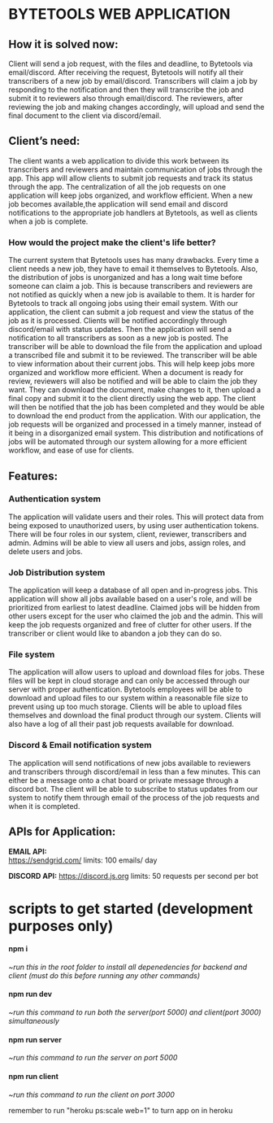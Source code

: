 # BYTETOOLS WEB APPLICATION

## How it is solved now:
Client will send a job request, with the files and deadline, to Bytetools via email/discord. After receiving the request, Bytetools will notify all their transcribers of a new job by email/discord. Transcribers will claim a job by responding to the notification and then they will transcribe the job and submit it to reviewers also through email/discord. The reviewers, after reviewing the job and making changes accordingly, will upload and send the final document to the client via discord/email.

## Client’s need:
The client wants a web application to divide this work between its transcribers and reviewers and maintain communication of jobs through the app. This app will allow clients to submit job requests and track its status through the app. The centralization of all the job requests on one application will keep jobs organized, and workflow efficient. When a new job becomes available,the application will send email and discord notifications to the appropriate job handlers at Bytetools, as well as clients when a job is complete.

### How would the project make the client's life better?

The current system that Bytetools uses has many drawbacks. Every time a client needs a new job, they have to email it themselves to Bytetools. Also, the distribution of jobs is unorganized and has a long wait time before someone can claim a job. This is because transcribers and reviewers are not notified as quickly when a new job is available to them. It is harder for Bytetools to track all ongoing jobs using their email system. 
With our application, the client can submit a job request and view the status of the job as it is processed. Clients will be notified accordingly through discord/email with status updates. Then the application will send a notification to all transcribers as soon as a new job is posted. The transcriber will be able to download the file from the application and upload a transcribed file and submit it to be reviewed. The transcriber will be able to view information about their current jobs. This will help keep jobs more organized and workflow more efficient. When a document is ready for review, reviewers will also be notified and will be able to claim the job  they want. They can download the document, make changes to it, then upload a final copy and submit it to the client directly using the web app. The client will then be notified that the job has been completed and they would be able to download the end product from the application. With our application, the job requests will be organized and processed in a timely manner, instead of it being in a disorganized email system. This distribution and notifications of jobs will be automated through our system allowing for a more efficient workflow, and ease of use for clients.

## Features:

### Authentication system 
The application will validate users and their roles. This will protect data from being exposed to unauthorized users, by using user authentication tokens. There will be four roles in our system, client, reviewer, transcribers and admin. Admins will be able to view all users and jobs, assign roles, and delete users and jobs.
	
### Job Distribution system
The application will keep a database of all open and in-progress jobs. This application will show all jobs available based on a user's role, and will be prioritized from earliest to latest deadline. Claimed jobs will be hidden from other users except for the user who claimed the job and the admin. This will keep the job requests organized and free of clutter for other users. If the transcriber or client would like to abandon a job they can do so.

### File system
The application will allow users to upload and download files for jobs. These files will be kept in  cloud storage and can only be accessed through our server with proper authentication. Bytetools employees will be able to download and upload files to our system within a reasonable file size to prevent using up too much storage. Clients will be able to upload files themselves and download the final product through our system. Clients will also have a log of all their past job requests available for download.

### Discord & Email notification system
The application will send notifications of new jobs available to reviewers and transcribers through discord/email in less than a few minutes. This can either be a message onto a chat board or private message through a discord bot. The client will be able to subscribe to status updates from our system to notify them through email of the process of the job requests and when it is completed.


## APIs for Application:

**EMAIL API:**	
https://sendgrid.com/ 
limits: 100 emails/ day

**DISCORD API:** 
https://discord.js.org
limits: 50 requests per second per bot

# scripts to get started (development purposes only)
#### npm i
*~run this in the root folder to install all depenedencies for backend and client (must do this before running any other commands)*
#### npm run dev
*~run this command to run both the server(port 5000) and client(port 3000) simultaneously* 
#### npm run server
*~run this command to run the server on port 5000*
#### npm run client
*~run this command to run the client on port 3000*

remember to run "heroku ps:scale web=1" to turn app on in heroku

